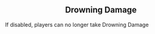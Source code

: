 <h2 style="text-align:center;"> Drowning Damage </h2>

If disabled, players can no longer take Drowning Damage
